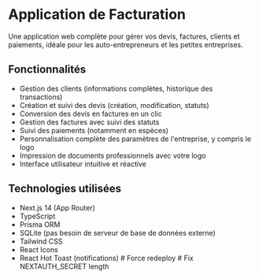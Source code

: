 # Application de Facturation

Une application web complète pour gérer vos devis, factures, clients et paiements, idéale pour les auto-entrepreneurs et les petites entreprises.

## Fonctionnalités

- Gestion des clients (informations complètes, historique des transactions)
- Création et suivi des devis (création, modification, statuts)
- Conversion des devis en factures en un clic
- Gestion des factures avec suivi des statuts
- Suivi des paiements (notamment en espèces)
- Personnalisation complète des paramètres de l'entreprise, y compris le logo
- Impression de documents professionnels avec votre logo
- Interface utilisateur intuitive et réactive

## Technologies utilisées

- Next.js 14 (App Router)
- TypeScript
- Prisma ORM
- SQLite (pas besoin de serveur de base de données externe)
- Tailwind CSS
- React Icons
- React Hot Toast (notifications)
#   F o r c e   r e d e p l o y  
 #   F i x   N E X T A U T H _ S E C R E T   l e n g t h  
 
